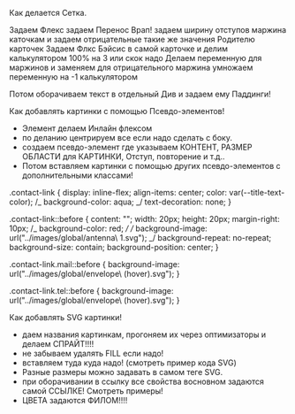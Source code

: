 Как делается Сетка.

Задаем Флекс
задаем Перенос Врап!
задаем ширину отступов маржина каточкам и задаем отрицательные такие же значения Родителю карточек
Задаем Флкс Бэйсис в самой карточке и делим калькулятором 100% на 3 или скок надо
Делаем переменную для маржинов и заменяем
для отрицательного маржина умножаем переменную на -1 калькулятором

Потом оборачиваем текст в отдельный Див и задаем ему Паддинги!

Как добавлять картинки с помощью Псевдо-элементов!

- Элемент делаем Инлайн флексом
- по деланию центрируем все если надо сделать с боку.
- создаем псевдо-элемент где указываем КОНТЕНТ, РАЗМЕР ОБЛАСТИ для КАРТИНКИ, Отступ, повторение и т.д..
- Потом вставляем картинки с помощью других псевдо-элементов с дополнительными классами!

.contact-link {
display: inline-flex;
align-items: center;
color: var(--title-text-color);
/_ background-color: aqua; _/
text-decoration: none;
}

.contact-link::before {
content: "";
width: 20px;
height: 20px;
margin-right: 10px;
/_ background-color: red; _/
/_ background-image: url("../images/global/antenna\ 1.svg"); _/
background-repeat: no-repeat;
background-size: contain;
background-position: center;
}

.contact-link.mail::before {
background-image: url("../images/global/envelope\ \(hover\).svg");
}

.contact-link.tel::before {
background-image: url("../images/global/envelope\ \(hover\).svg");
}

Как добавлять SVG картинки!

- даем названия картинкам, прогоняем их через оптимизаторы и делаем СПРАЙТ!!!!
- не забываем удалять FILL если надо!
- вставляем туда куда надо! (смотреть пример кода SVG)
- Разные размеры можно задавать в самом теге SVG.
- при оборачивании в ссылку все свойства восновном задаются самой ССЫЛКЕ! Смотреть примеры!
- ЦВЕТА задаются ФИЛОМ!!!!
